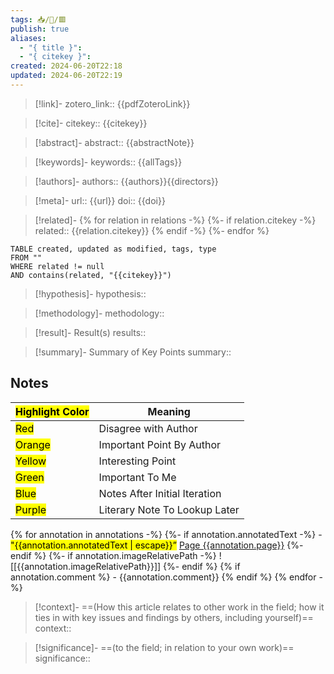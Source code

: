 ```yaml
---
tags: 📥️/📜️/🟥️
publish: true
aliases:
  - "{ title }": 
  - "{ citekey }": 
created: 2024-06-20T22:18
updated: 2024-06-20T22:19
---
```


> [!link]-
> zotero_link:: {{pdfZoteroLink}}

> [!cite]-
> citekey:: {{citekey}}

> [!abstract]-
> abstract:: {{abstractNote}}

> [!keywords]-
> keywords:: {{allTags}}

> [!authors]-
> authors:: {{authors}}{{directors}}

> [!meta]-
> url:: {{url}}
> doi:: {{doi}}

> [!related]-
{% for relation in relations -%}
{%- if relation.citekey -%}
> related:: {{relation.citekey}}
{% endif -%}
{%- endfor %}

```dataview
TABLE created, updated as modified, tags, type
FROM ""
WHERE related != null
AND contains(related, "{{citekey}}")
```

> [!hypothesis]-
> hypothesis:: 

> [!methodology]- 
> methodology:: 

> [!result]- Result(s) 
> results::

> [!summary]- Summary of Key Points
> summary:: 

## Notes

| <mark class="hltr-grey">Highlight Color</mark> | Meaning                       |
| ---------------------------------------------- | ----------------------------- |
| <mark class="hltr-red">Red</mark>              | Disagree with Author          |
| <mark class="hltr-orange">Orange</mark>        | Important Point By Author     |
| <mark class="hltr-yellow">Yellow</mark>        | Interesting Point             |
| <mark class="hltr-green">Green</mark>          | Important To Me               |
| <mark class="hltr-blue">Blue</mark>            | Notes After Initial Iteration |
| <mark class="hltr-purple">Purple</mark>        | Literary Note To Lookup Later |

{% for annotation in annotations -%}
    {%- if annotation.annotatedText -%} 
		- <mark class="hltr-{{annotation.colorCategory | lower}}">"{{annotation.annotatedText | escape}}”</mark> [Page {{annotation.page}}](zotero://open-pdf/library/items/{{annotation.attachment.itemKey}}?page={{annotation.page}}&annotation={{annotation.id}})
    {%- endif %} 
    {%- if annotation.imageRelativePath -%}
    ![[{{annotation.imageRelativePath}}]] {%- endif %} 
{% if annotation.comment %} 
	- {{annotation.comment}} 
{% endif %} 
{% endfor -%}

> [!context]-
> ==(How this article relates to other work in the field; how it ties in with key issues and findings by others, including yourself)==
> context:: 

> [!significance]-
> ==(to the field; in relation to your own work)==
> significance:: 
